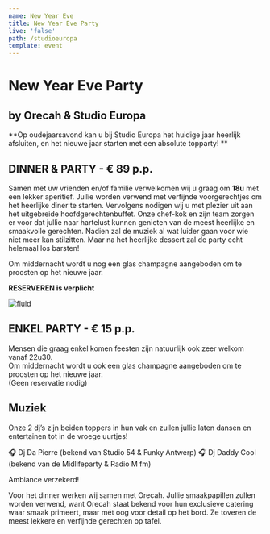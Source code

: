 ```yaml
---
name: New Year Eve
title: New Year Eve Party
live: 'false'
path: /studioeuropa
template: event
---
```

# New Year Eve Party

## by Orecah & Studio Europa

**Op oudejaarsavond kan u bij Studio Europa het huidige jaar heerlijk afsluiten, en het nieuwe jaar starten met een absolute topparty! **

## DINNER & PARTY - € 89 p.p.

Samen met uw vrienden en/of familie verwelkomen wij u graag om **18u** met een lekker aperitief. Jullie worden verwend met verfijnde voorgerechtjes om het heerlijke diner te starten. 
Vervolgens nodigen wij u met plezier uit aan het uitgebreide hoofdgerechtenbuffet. Onze chef-kok en zijn team zorgen er voor dat jullie naar hartelust kunnen genieten van de meest heerlijke en smaakvolle gerechten. 
Nadien zal de muziek al wat luider gaan voor wie niet meer kan stilzitten. Maar na het heerlijke dessert zal de party echt helemaal los barsten!

Om middernacht wordt u nog een glas champagne aangeboden om te proosten op het nieuwe jaar. 

**RESERVEREN is verplicht**

![fluid](/assets/img/22-april_gala-avond_dsc2655.jpg)

## ENKEL PARTY - € 15 p.p.

Mensen die graag enkel komen feesten zijn natuurlijk ook zeer welkom vanaf 22u30. \
Om middernacht wordt u ook een glas champagne aangeboden om te proosten op het nieuwe jaar. \
(Geen reservatie nodig) 

## Muziek

Onze 2 dj’s zijn beiden toppers in hun vak en zullen jullie laten dansen en entertainen tot in de vroege uurtjes! 

🎧 Dj Da Pierre (bekend van Studio 54 & Funky Antwerp)
🎧 Dj Daddy Cool (bekend van de Midlifeparty & Radio M fm)

Ambiance verzekerd! 

Voor het dinner werken wij samen met Orecah. Jullie smaakpapillen zullen worden verwend, want Orecah staat bekend voor hun exclusieve catering waar smaak primeert, maar mét oog voor detail op het bord. Ze toveren de meest lekkere en verfijnde gerechten op tafel.
